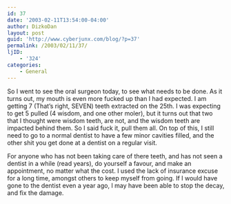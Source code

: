 ```yaml
---
id: 37
date: '2003-02-11T13:54:00-04:00'
author: DizkoDan
layout: post
guid: 'http://www.cyberjunx.com/blog/?p=37'
permalink: /2003/02/11/37/
ljID:
    - '324'
categories:
    - General
---
```


So I went to see the oral surgeon today, to see what needs to be done. As it turns out, my mouth is even more fucked up than I had expected. I am getting 7 (That’s right, SEVEN) teeth extracted on the 25th. I was expecting to get 5 pulled (4 wisdom, and one other moler), but it turns out that two that I thought were wisdom teeth, are not, and the wisdom teeth are impacted behind them. So I said fuck it, pull them all. On top of this, I still need to go to a normal dentist to have a few minor cavities filled, and the other shit you get done at a dentist on a regular visit.

For anyone who has not been taking care of there teeth, and has not seen a dentist in a while (read years), do yourself a favour, and make an appointment, no matter what the cost. I used the lack of insurance excuse for a long time, amongst others to keep myself from going. If I would have gone to the dentist even a year ago, I may have been able to stop the decay, and fix the damage.
